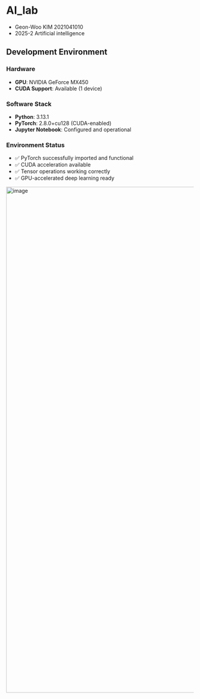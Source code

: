 # AI_lab
- Geon-Woo KIM 2021041010
- 2025-2 Artificial intelligence

## Development Environment

### Hardware
- **GPU**: NVIDIA GeForce MX450
- **CUDA Support**: Available (1 device)

### Software Stack
- **Python**: 3.13.1
- **PyTorch**: 2.8.0+cu128 (CUDA-enabled)
- **Jupyter Notebook**: Configured and operational

### Environment Status
- ✅ PyTorch successfully imported and functional
- ✅ CUDA acceleration available
- ✅ Tensor operations working correctly
- ✅ GPU-accelerated deep learning ready

<img width="1441" height="1356" alt="image" src="https://github.com/user-attachments/assets/23d0c183-2ec7-42bb-95bb-76eeeece4b9f" />
